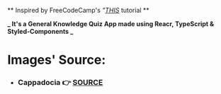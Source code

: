 ** Inspired by FreeCodeCamp's _"[THIS](https://youtu.be/F2JCjVSZlG0)_ tutorial **

**_ It's a General Knowledge Quiz App made using Reacr, TypeScript & Styled-Components _**

# Images' Source:

- ### Cappadocia 👉 **[SOURCE](https://unsplash.com/photos/0ASU0LSWp6g)**
